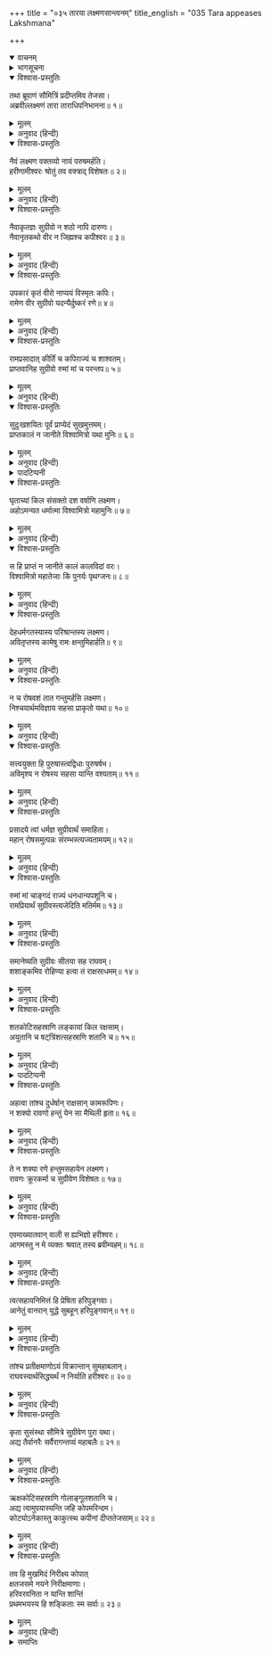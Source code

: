 +++
title = "०३५ तारया लक्ष्मणसान्त्वनम्"
title_english = "035 Tara appeases Lakshmana"

+++
<details open><summary>वाचनम्</summary>
<div caption="श्रीराम-हरिसीताराममूर्ति-घनपाठिभ्यां वचनम्" class="audioEmbed" src="https://archive.org/download/Ramayana-recitation-Sriram-harisItArAmamUrti-Ghanapaati-v2/Kanda_4/Kanda_4_KSK-035-Tharaya_Lakshmana_Santhvanam.mp3"></div>
</details>

<details><summary>भागसूचना</summary>

35. ताराका लक्ष्मणको युक्तियुक्त वचनोंद्वारा शान्त करना
</details>

<details open><summary>विश्वास-प्रस्तुतिः</summary>

तथा ब्रूवाणं सौमित्रिं प्रदीप्तमिव तेजसा।  
अब्रवील्लक्ष्मणं तारा ताराधिपनिभानना॥ १॥
</details>

<details><summary>मूलम्</summary>

तथा ब्रूवाणं सौमित्रिं प्रदीप्तमिव तेजसा।  
अब्रवील्लक्ष्मणं तारा ताराधिपनिभानना॥ १॥
</details>

<details><summary>अनुवाद (हिन्दी)</summary>

सुमित्राकुमार लक्ष्मण अपने तेजके कारण प्रज्वलित-से हो रहे थे। वे जब उपर्युक्त बात कह चुके, तब चन्द्रमुखी तारा उनसे बोली—॥ १॥
</details>

<details open><summary>विश्वास-प्रस्तुतिः</summary>

नैवं लक्ष्मण वक्तव्यो नायं परुषमर्हति।  
हरीणामीश्वरः श्रोतुं तव वक्त्राद् विशेषतः॥ २॥
</details>

<details><summary>मूलम्</summary>

नैवं लक्ष्मण वक्तव्यो नायं परुषमर्हति।  
हरीणामीश्वरः श्रोतुं तव वक्त्राद् विशेषतः॥ २॥
</details>

<details><summary>अनुवाद (हिन्दी)</summary>

‘कुमार लक्ष्मण! आपको सुग्रीवसे ऐसी बात नहीं कहनी चाहिये। ये वानरोंके राजा हैं; अतः इनके प्रति कठोर वचन बोलना उचित नहीं है। विशेषतः आप-जैसे सुहृद्के मुखसे तो ये कदापि कटु वचन सुननेके अधिकारी नहीं हैं॥ २॥
</details>

<details open><summary>विश्वास-प्रस्तुतिः</summary>

नैवाकृतज्ञः सुग्रीवो न शठो नापि दारुणः।  
नैवानृतकथो वीर न जिह्मश्च कपीश्वरः॥ ३॥
</details>

<details><summary>मूलम्</summary>

नैवाकृतज्ञः सुग्रीवो न शठो नापि दारुणः।  
नैवानृतकथो वीर न जिह्मश्च कपीश्वरः॥ ३॥
</details>

<details><summary>अनुवाद (हिन्दी)</summary>

‘वीर! कपिराज सुग्रीव न कृतघ्न हैं, न शठ हैं, न क्रूर हैं, न असत्यवादी हैं और न कुटिल ही हैं॥ ३॥
</details>

<details open><summary>विश्वास-प्रस्तुतिः</summary>

उपकारं कृतं वीरो नाप्ययं विस्मृतः कपिः।  
रामेण वीर सुग्रीवो यदन्यैर्दुष्करं रणे॥ ४॥
</details>

<details><summary>मूलम्</summary>

उपकारं कृतं वीरो नाप्ययं विस्मृतः कपिः।  
रामेण वीर सुग्रीवो यदन्यैर्दुष्करं रणे॥ ४॥
</details>

<details><summary>अनुवाद (हिन्दी)</summary>

‘वीर लक्ष्मण! श्रीरामचन्द्रजीने इनका जो उपकार किया है, वह युद्धमें दूसरोंके लिये दुष्कर है। उसे इन वीर कपिराजने कभी भुलाया नहीं है॥ ४॥
</details>

<details open><summary>विश्वास-प्रस्तुतिः</summary>

रामप्रसादात् कीर्तिं च कपिराज्यं च शाश्वतम्।  
प्राप्तवानिह सुग्रीवो रुमां मां च परन्तप॥ ५॥
</details>

<details><summary>मूलम्</summary>

रामप्रसादात् कीर्तिं च कपिराज्यं च शाश्वतम्।  
प्राप्तवानिह सुग्रीवो रुमां मां च परन्तप॥ ५॥
</details>

<details><summary>अनुवाद (हिन्दी)</summary>

‘शत्रुओंको संताप देनेवाले सुमित्रानन्दन! श्रीरामचन्द्रजीके कृपाप्रसादसे ही सुग्रीवने वानरोंके अक्षय राज्यको, यशको, रुमाको तथा मुझको भी प्राप्त किया है॥
</details>

<details open><summary>विश्वास-प्रस्तुतिः</summary>

सुदुःखशयितः पूर्वं प्राप्येदं सुखमुत्तमम्।  
प्राप्तकालं न जानीते विश्वामित्रो यथा मुनिः॥ ६॥
</details>

<details><summary>मूलम्</summary>

सुदुःखशयितः पूर्वं प्राप्येदं सुखमुत्तमम्।  
प्राप्तकालं न जानीते विश्वामित्रो यथा मुनिः॥ ६॥
</details>

<details><summary>अनुवाद (हिन्दी)</summary>

‘पहले इन्होंने बड़ा दुःख उठाया है। अब इस उत्तम सुखको पाकर ये इसमें ऐसे रम गये कि इन्हें प्राप्त हुए समयका ज्ञान ही नहीं रहा। ठीक उसी तरह, जैसे विश्वामित्र मुनिको मेनकामें आसक्त हो जानेके कारण समयकी सुध-बुध नहीं रह गयी थी*॥ ६॥
</details>

<details><summary>पादटिप्पनी</summary>

* यह प्रसंग बालकाण्डके तिरसठवें सर्गमें आया है।
</details>

<details open><summary>विश्वास-प्रस्तुतिः</summary>

घृताच्यां किल संसक्तो दश वर्षाणि लक्ष्मण।  
अहोऽमन्यत धर्मात्मा विश्वामित्रो महामुनिः॥ ७॥
</details>

<details><summary>मूलम्</summary>

घृताच्यां किल संसक्तो दश वर्षाणि लक्ष्मण।  
अहोऽमन्यत धर्मात्मा विश्वामित्रो महामुनिः॥ ७॥
</details>

<details><summary>अनुवाद (हिन्दी)</summary>

‘लक्ष्मण! कहते हैं, धर्मात्मा महामुनि विश्वामित्रने घृताची (मेनका) नामक अप्सरामें आसक्त होनेके कारण दस वर्षके समयको एक दिन ही माना था॥ ७॥
</details>

<details open><summary>विश्वास-प्रस्तुतिः</summary>

स हि प्राप्तं न जानीते कालं कालविदां वरः।  
विश्वामित्रो महातेजाः किं पुनर्यः पृथग्जनः॥ ८॥
</details>

<details><summary>मूलम्</summary>

स हि प्राप्तं न जानीते कालं कालविदां वरः।  
विश्वामित्रो महातेजाः किं पुनर्यः पृथग्जनः॥ ८॥
</details>

<details><summary>अनुवाद (हिन्दी)</summary>

‘कालका ज्ञान रखनेवालोंमें श्रेष्ठ महातेजस्वी विश्वामित्रको भी जब भोगासक्त होनेपर कालका ज्ञान नहीं रह गया, तब फिर दूसरे साधारण प्राणीको कैसे रह सकता है?॥ ८॥
</details>

<details open><summary>विश्वास-प्रस्तुतिः</summary>

देहधर्मगतस्यास्य परिश्रान्तस्य लक्ष्मण।  
अवितृप्तस्य कामेषु रामः क्षन्तुमिहार्हति॥ ९॥
</details>

<details><summary>मूलम्</summary>

देहधर्मगतस्यास्य परिश्रान्तस्य लक्ष्मण।  
अवितृप्तस्य कामेषु रामः क्षन्तुमिहार्हति॥ ९॥
</details>

<details><summary>अनुवाद (हिन्दी)</summary>

‘कुमार लक्ष्मण! आहार, निद्रा और मैथुन आदि जो देहके धर्म हैं, (जो पशुओंमें भी समानरूपसे पाये जाते हैं) उनमें स्थित हुए ये सुग्रीव पहले तो चिरकालतक दुःख भोगनेके कारण थके-माँदे एवं खिन्न थे। अब भगवान् श्रीरामकी कृपासे इन्हें जो काम-भोग प्राप्त हुए हैं, उनसे अभीतक इनकी तृप्ति नहीं हुई (इसीलिये इनसे कुछ असावधानी हो गयी); अतः परम कृपालु श्रीरघुनाथजीको यहाँ इनका अपराध क्षमा करना चाहिये॥ ९॥
</details>

<details open><summary>विश्वास-प्रस्तुतिः</summary>

न च रोषवशं तात गन्तुमर्हसि लक्ष्मण।  
निश्चयार्थमविज्ञाय सहसा प्राकृतो यथा॥ १०॥
</details>

<details><summary>मूलम्</summary>

न च रोषवशं तात गन्तुमर्हसि लक्ष्मण।  
निश्चयार्थमविज्ञाय सहसा प्राकृतो यथा॥ १०॥
</details>

<details><summary>अनुवाद (हिन्दी)</summary>

‘तात लक्ष्मण! आपको यथार्थ बात जाने बिना साधारण मनुष्यकी भाँति सहसा क्रोधके अधीन नहीं होना चाहिये॥ १०॥
</details>

<details open><summary>विश्वास-प्रस्तुतिः</summary>

सत्त्वयुक्ता हि पुरुषास्त्वद्विधाः पुरुषर्षभ।  
अविमृश्य न रोषस्य सहसा यान्ति वश्यताम्॥ ११॥
</details>

<details><summary>मूलम्</summary>

सत्त्वयुक्ता हि पुरुषास्त्वद्विधाः पुरुषर्षभ।  
अविमृश्य न रोषस्य सहसा यान्ति वश्यताम्॥ ११॥
</details>

<details><summary>अनुवाद (हिन्दी)</summary>

‘पुरुषप्रवर! आप-जैसे सत्त्वगुणसम्पन्न पुरुष विचार किये बिना ही सहसा रोषके वशीभूत नहीं होते हैं॥ ११॥
</details>

<details open><summary>विश्वास-प्रस्तुतिः</summary>

प्रसादये त्वां धर्मज्ञ सुग्रीवार्थं समाहिता।  
महान् रोषसमुत्पन्नः संरम्भस्त्यज्यतामयम्॥ १२॥
</details>

<details><summary>मूलम्</summary>

प्रसादये त्वां धर्मज्ञ सुग्रीवार्थं समाहिता।  
महान् रोषसमुत्पन्नः संरम्भस्त्यज्यतामयम्॥ १२॥
</details>

<details><summary>अनुवाद (हिन्दी)</summary>

‘धर्मज्ञ! मैं एकाग्र हृदयसे सुग्रीवके लिये आपसे कृपाकी याचना करती हूँ। आप क्रोधसे उत्पन्न हुए इस महान् क्षोभका परित्याग कीजिये॥ १२॥
</details>

<details open><summary>विश्वास-प्रस्तुतिः</summary>

रुमां मां चाङ्गदं राज्यं धनधान्यपशूनि च।  
रामप्रियार्थं सुग्रीवस्त्यजेदिति मतिर्मम॥ १३॥
</details>

<details><summary>मूलम्</summary>

रुमां मां चाङ्गदं राज्यं धनधान्यपशूनि च।  
रामप्रियार्थं सुग्रीवस्त्यजेदिति मतिर्मम॥ १३॥
</details>

<details><summary>अनुवाद (हिन्दी)</summary>

‘मेरा तो ऐसा विश्वास है कि सुग्रीव श्रीरामचन्द्रजीका प्रिय करनेके लिये रुमाका, मेरा, कुमार अङ्गदका तथा धन-धान्य और पशुओंसहित सम्पूर्ण राज्यका भी परित्याग कर सकते हैं॥ १३॥
</details>

<details open><summary>विश्वास-प्रस्तुतिः</summary>

समानेष्यति सुग्रीवः सीतया सह राघवम्।  
शशाङ्कमिव रोहिण्या हत्वा तं राक्षसाधमम्॥ १४॥
</details>

<details><summary>मूलम्</summary>

समानेष्यति सुग्रीवः सीतया सह राघवम्।  
शशाङ्कमिव रोहिण्या हत्वा तं राक्षसाधमम्॥ १४॥
</details>

<details><summary>अनुवाद (हिन्दी)</summary>

‘सुग्रीव उस अधम राक्षसका वध करके श्रीरामको सीतासे उसी तरह मिलायेंगे, जैसे चन्द्रमाका रोहिणीके साथ संयोग हुआ हो॥ १४॥
</details>

<details open><summary>विश्वास-प्रस्तुतिः</summary>

शतकोटिसहस्राणि लङ्कायां किल रक्षसाम्।  
अयुतानि च षट‍‍्त्रिंशत्सहस्राणि शतानि च॥ १५॥
</details>

<details><summary>मूलम्</summary>

शतकोटिसहस्राणि लङ्कायां किल रक्षसाम्।  
अयुतानि च षट‍‍्त्रिंशत्सहस्राणि शतानि च॥ १५॥
</details>

<details><summary>अनुवाद (हिन्दी)</summary>

‘कहते हैं कि लङ्कामें सौ हजार करोड़, छत्तीस अयुत, छत्तीस हजार और छत्तीस सौ राक्षस रहते हैं*॥
</details>

<details><summary>पादटिप्पनी</summary>

* आधुनिक गणनाके अनुसार यह संख्या दस खरब तीन लाख निन्यानबे हजार छः सौ होती है।
</details>

<details open><summary>विश्वास-प्रस्तुतिः</summary>

अहत्वा तांश्च दुर्धर्षान् राक्षसान् कामरूपिणः।  
न शक्यो रावणो हन्तुं येन सा मैथिली हृता॥ १६॥
</details>

<details><summary>मूलम्</summary>

अहत्वा तांश्च दुर्धर्षान् राक्षसान् कामरूपिणः।  
न शक्यो रावणो हन्तुं येन सा मैथिली हृता॥ १६॥
</details>

<details><summary>अनुवाद (हिन्दी)</summary>

‘वे सब-के-सब राक्षस इच्छानुसार रूप धारण करनेवाले तथा दुर्जय हैं। उन सबका संहार किये बिना रावणका, जिसने मिथिलेशकुमारी सीताका अपहरण किया है, वध नहीं हो सकता॥ १६॥
</details>

<details open><summary>विश्वास-प्रस्तुतिः</summary>

ते न शक्या रणे हन्तुमसहायेन लक्ष्मण।  
रावणः क्रूरकर्मा च सुग्रीवेण विशेषतः॥ १७॥
</details>

<details><summary>मूलम्</summary>

ते न शक्या रणे हन्तुमसहायेन लक्ष्मण।  
रावणः क्रूरकर्मा च सुग्रीवेण विशेषतः॥ १७॥
</details>

<details><summary>अनुवाद (हिन्दी)</summary>

‘लक्ष्मण! किसीकी सहायता लिये बिना अकेले किसी वीरके द्वारा न तो उन राक्षसोंका संग्राममें वध किया जा सकता है और न क्रूरकर्मा रावणका ही। इसलिये सुग्रीवसे सहायता लेनेकी विशेष आवश्यकता है॥ १७॥
</details>

<details open><summary>विश्वास-प्रस्तुतिः</summary>

एवमाख्यातवान् वाली स ह्यभिज्ञो हरीश्वरः।  
आगमस्तु न मे व्यक्तः श्रवात् तस्य ब्रवीम्यहम्॥ १८॥
</details>

<details><summary>मूलम्</summary>

एवमाख्यातवान् वाली स ह्यभिज्ञो हरीश्वरः।  
आगमस्तु न मे व्यक्तः श्रवात् तस्य ब्रवीम्यहम्॥ १८॥
</details>

<details><summary>अनुवाद (हिन्दी)</summary>

‘वानरराज वाली लङ्काके राक्षसोंकी इस संख्यासे परिचित थे, उन्हींने मुझे उनकी इस तरह गणना बतायी थी। रावणने इतनी सेनाका संग्रह कैसे किया? यह तो मुझे नहीं मालूम है। किंतु इस संख्याको मैंने उनके मुँहसे सुना था। वह इस समय मैं आपको बता रही हूँ॥ १८॥
</details>

<details open><summary>विश्वास-प्रस्तुतिः</summary>

त्वत्सहायनिमित्तं हि प्रेषिता हरिपुङ्गवाः।  
आनेतुं वानरान् युद्धे सुबहून् हरिपुङ्गवान्॥ १९॥
</details>

<details><summary>मूलम्</summary>

त्वत्सहायनिमित्तं हि प्रेषिता हरिपुङ्गवाः।  
आनेतुं वानरान् युद्धे सुबहून् हरिपुङ्गवान्॥ १९॥
</details>

<details><summary>अनुवाद (हिन्दी)</summary>

‘आपकी सहायताके लिये सुग्रीवने बहुतेरे श्रेष्ठ वानरोंको युद्धके निमित्त असंख्य वानर वीरोंकी सेना एकत्र करनेके लिये भेज रखा है॥ १९॥
</details>

<details open><summary>विश्वास-प्रस्तुतिः</summary>

तांश्च प्रतीक्षमाणोऽयं विक्रान्तान् सुमहाबलान्।  
राघवस्यार्थसिद्ध्यर्थं न निर्याति हरीश्वरः॥ २०॥
</details>

<details><summary>मूलम्</summary>

तांश्च प्रतीक्षमाणोऽयं विक्रान्तान् सुमहाबलान्।  
राघवस्यार्थसिद्ध्यर्थं न निर्याति हरीश्वरः॥ २०॥
</details>

<details><summary>अनुवाद (हिन्दी)</summary>

‘वानरराज सुग्रीव उन महाबली और पराक्रमी वीरोंके आनेकी प्रतीक्षा कर रहे हैं। अतएव भगवान् श्रीरामका कार्य सिद्ध करनेके लिये अभी नगरसे बाहर नहीं निकल सके हैं॥ २०॥
</details>

<details open><summary>विश्वास-प्रस्तुतिः</summary>

कृता सुसंस्था सौमित्रे सुग्रीवेण पुरा यथा।  
अद्य तैर्वानरैः सर्वैरागन्तव्यं महाबलैः॥ २१॥
</details>

<details><summary>मूलम्</summary>

कृता सुसंस्था सौमित्रे सुग्रीवेण पुरा यथा।  
अद्य तैर्वानरैः सर्वैरागन्तव्यं महाबलैः॥ २१॥
</details>

<details><summary>अनुवाद (हिन्दी)</summary>

‘सुमित्रानन्दन! सुग्रीवने उन सबके एकत्र होनेके लिये पहलेसे ही जो अवधि निश्चित कर रखी है, उसके अनुसार उन समस्त महाबली वानरोंको आज ही यहाँ उपस्थित हो जाना चाहिये॥ २१॥
</details>

<details open><summary>विश्वास-प्रस्तुतिः</summary>

ऋक्षकोटिसहस्राणि गोलाङ्गूलशतानि च।  
अद्य त्वामुपयास्यन्ति जहि कोपमरिन्दम।  
कोट्योऽनेकास्तु काकुत्स्थ कपीनां दीप्ततेजसाम्॥ २२॥
</details>

<details><summary>मूलम्</summary>

ऋक्षकोटिसहस्राणि गोलाङ्गूलशतानि च।  
अद्य त्वामुपयास्यन्ति जहि कोपमरिन्दम।  
कोट्योऽनेकास्तु काकुत्स्थ कपीनां दीप्ततेजसाम्॥ २२॥
</details>

<details><summary>अनुवाद (हिन्दी)</summary>

‘शत्रुदमन लक्ष्मण! आज आपकी सेवामें कोटि सहस्र (दस अरब) रीछ, सौ करोड़ (एक अरब) लंगूर तथा और भी बढ़े हुए तेजवाले कई करोड़ वानर उपस्थित होंगे। इसलिये आप क्रोधको त्याग दीजिये॥ २२॥
</details>

<details open><summary>विश्वास-प्रस्तुतिः</summary>

तव हि मुखमिदं निरीक्ष्य कोपात्  
क्षतजसमे नयने निरीक्षमाणाः।  
हरिवरवनिता न यान्ति शान्तिं  
प्रथमभयस्य हि शङ्किताः स्म सर्वाः॥ २३॥
</details>

<details><summary>मूलम्</summary>

तव हि मुखमिदं निरीक्ष्य कोपात्  
क्षतजसमे नयने निरीक्षमाणाः।  
हरिवरवनिता न यान्ति शान्तिं  
प्रथमभयस्य हि शङ्किताः स्म सर्वाः॥ २३॥
</details>

<details><summary>अनुवाद (हिन्दी)</summary>

‘आपका मुख क्रोधसे तमतमा उठा है और आँखें रोषसे लाल हो गयी हैं। यह सब देखकर हम वानरराजकी स्त्रियोंको शान्ति नहीं मिल रही है। हम सबको प्रथम भय (वालिवध) के समान ही किसी अनिष्टकी आशङ्का हो रही है’॥ २३॥
</details>

<details><summary>समाप्तिः</summary>

इत्यार्षे श्रीमद्रामायणे वाल्मीकीये आदिकाव्ये किष्किन्धाकाण्डे पञ्चत्रिंशः सर्गः॥ ३५॥  
इस प्रकार श्रीवाल्मीकिनिर्मित आर्षरामायण आदिकाव्यके किष्किन्धाकाण्डमें पैंतीसवाँ सर्ग पूरा हुआ॥ ३५॥
</details>


